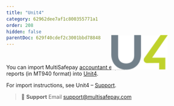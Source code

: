 ```yaml
---
title: "Unit4"
category: 62962dee7af1c800355771a1
order: 208
hidden: false
parentDoc: 629f40cdef2c3001bbd78848
---
```


<img src="https://raw.githubusercontent.com/MultiSafepay/docs/master/static/svgs/Unit4.svg" width="150" align ="right" style="transform: translate(-50%, -50%);"/>
<br>

You can import MultiSafepay [accountant export](/accounting/reports/accountant-export/) reports (in MT940 format) into [Unit4](https://accountancygemak.nl/).

For import instructions, see Unit4 – [Support](https://accountancygemak.nl/support/).

> 📘 **Support**
> Email <support@multisafepay.com>